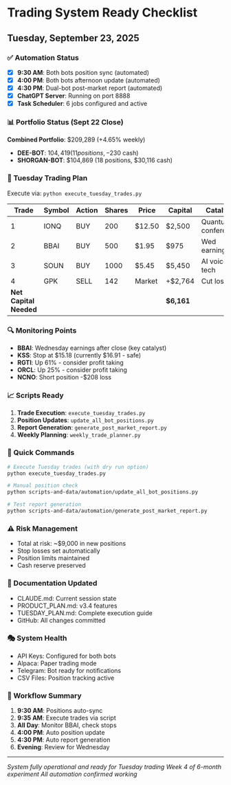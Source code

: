 # Trading System Ready Checklist
## Tuesday, September 23, 2025

### ✅ Automation Status
- [x] **9:30 AM**: Both bots position sync (automated)
- [x] **4:00 PM**: Both bots afternoon update (automated)
- [x] **4:30 PM**: Dual-bot post-market report (automated)
- [x] **ChatGPT Server**: Running on port 8888
- [x] **Task Scheduler**: 6 jobs configured and active

### 📊 Portfolio Status (Sept 22 Close)
**Combined Portfolio**: $209,289 (+4.65% weekly)
- **DEE-BOT**: $104,419 (11 positions, -$230 cash)
- **SHORGAN-BOT**: $104,869 (18 positions, $30,116 cash)

### 🎯 Tuesday Trading Plan
Execute via: `python execute_tuesday_trades.py`

| Trade | Symbol | Action | Shares | Price | Capital | Catalyst |
|-------|--------|--------|--------|-------|---------|----------|
| 1 | IONQ | BUY | 200 | $12.50 | $2,500 | Quantum conference |
| 2 | BBAI | BUY | 500 | $1.95 | $975 | Wed earnings |
| 3 | SOUN | BUY | 1000 | $5.45 | $5,450 | AI voice tech |
| 4 | GPK | SELL | 142 | Market | +$2,764 | Cut losses |
| **Net Capital Needed** | | | | | **$6,161** | |

### 🔍 Monitoring Points
- **BBAI**: Wednesday earnings after close (key catalyst)
- **KSS**: Stop at $15.18 (currently $16.91 - safe)
- **RGTI**: Up 61% - consider profit taking
- **ORCL**: Up 25% - consider profit taking
- **NCNO**: Short position -$208 loss

### 📈 Scripts Ready
1. **Trade Execution**: `execute_tuesday_trades.py`
2. **Position Updates**: `update_all_bot_positions.py`
3. **Report Generation**: `generate_post_market_report.py`
4. **Weekly Planning**: `weekly_trade_planner.py`

### 🚀 Quick Commands
```bash
# Execute Tuesday trades (with dry run option)
python execute_tuesday_trades.py

# Manual position check
python scripts-and-data/automation/update_all_bot_positions.py

# Test report generation
python scripts-and-data/automation/generate_post_market_report.py
```

### ⚠️ Risk Management
- Total at risk: ~$9,000 in new positions
- Stop losses set automatically
- Position limits maintained
- Cash reserve preserved

### 📝 Documentation Updated
- CLAUDE.md: Current session state
- PRODUCT_PLAN.md: v3.4 features
- TUESDAY_PLAN.md: Complete execution guide
- GitHub: All changes committed

### 🎭 System Health
- API Keys: Configured for both bots
- Alpaca: Paper trading mode
- Telegram: Bot ready for notifications
- CSV Files: Position tracking active

### 🔄 Workflow Summary
1. **9:30 AM**: Positions auto-sync
2. **9:35 AM**: Execute trades via script
3. **All Day**: Monitor BBAI, check stops
4. **4:00 PM**: Auto position update
5. **4:30 PM**: Auto report generation
6. **Evening**: Review for Wednesday

---
*System fully operational and ready for Tuesday trading*
*Week 4 of 6-month experiment*
*All automation confirmed working*